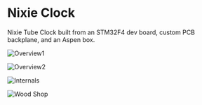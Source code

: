 # Nixie Clock

Nixie Tube Clock built from an STM32F4 dev board, custom PCB backplane, and an Aspen box.

![Overview1](Images/Image03.png "Overview1")

![Overview2](Images/Image04.png "Overview2")

![Internals](Images/Image02.png "Internals")

![Wood Shop](Images/Image01.png "Wood Shop")